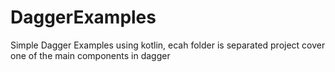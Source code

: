 # DaggerExamples
 Simple Dagger Examples using kotlin,
 ecah folder is separated project cover one of the main components in dagger
